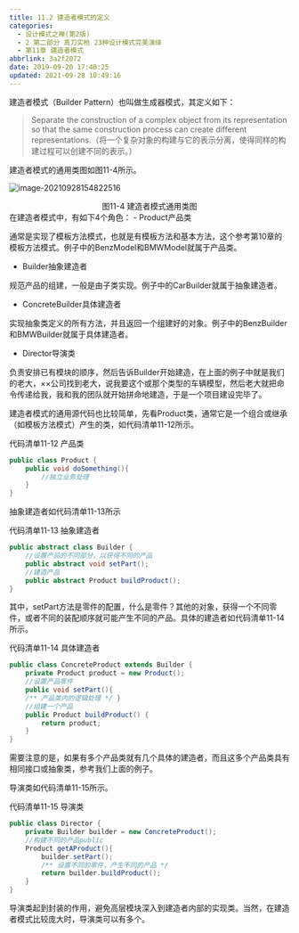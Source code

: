 ```yaml
---
title: 11.2 建造者模式的定义
categories: 
  - 设计模式之禅(第2版)
  - 2 第二部分 真刀实枪 23种设计模式完美演绎
  - 第11章 建造者模式
abbrlink: 3a2f2072
date: 2019-09-20 17:40:25
updated: 2021-09-28 10:49:16
---
```

建造者模式（Builder Pattern）也叫做生成器模式，其定义如下：

> Separate the construction of a complex object from its representation so that the same construction process can create different representations.（将一个复杂对象的构建与它的表示分离，使得同样的构建过程可以创建不同的表示。）

建造者模式的通用类图如图11-4所示。

![image-20210928154822516](https://gitee.com/XiaoLan223/images/raw/master/Blog/Sum/20210928154822.png)

<center>图11-4 建造者模式通用类图</center>
在建造者模式中，有如下4个角色：
- Product产品类

通常是实现了模板方法模式，也就是有模板方法和基本方法，这个参考第10章的模板方法模式。例子中的BenzModel和BMWModel就属于产品类。

- Builder抽象建造者

规范产品的组建，一般是由子类实现。例子中的CarBuilder就属于抽象建造者。

- ConcreteBuilder具体建造者

实现抽象类定义的所有方法，并且返回一个组建好的对象。例子中的BenzBuilder和BMWBuilder就属于具体建造者。

- Director导演类

负责安排已有模块的顺序，然后告诉Builder开始建造，在上面的例子中就是我们的老大，××公司找到老大，说我要这个或那个类型的车辆模型，然后老大就把命令传递给我，我和我的团队就开始拼命地建造，于是一个项目建设完毕了。

建造者模式的通用源代码也比较简单，先看Product类，通常它是一个组合或继承（如模板方法模式）产生的类，如代码清单11-12所示。

代码清单11-12 产品类
```java
public class Product {
    public void doSomething(){
        //独立业务处理
    }
}
```
抽象建造者如代码清单11-13所示

代码清单11-13 抽象建造者
```java
public abstract class Builder {
    //设置产品的不同部分，以获得不同的产品
    public abstract void setPart();
    //建造产品
    public abstract Product buildProduct();
}
```
其中，setPart方法是零件的配置，什么是零件？其他的对象，获得一个不同零件，或者不同的装配顺序就可能产生不同的产品。具体的建造者如代码清单11-14所示。

代码清单11-14 具体建造者
```java
public class ConcreteProduct extends Builder {
    private Product product = new Product();
    //设置产品零件
    public void setPart(){
    /** 产品类内的逻辑处理 */ }
    //组建一个产品
    public Product buildProduct() {
        return product;
    }
}
```
需要注意的是，如果有多个产品类就有几个具体的建造者，而且这多个产品类具有相同接口或抽象类，参考我们上面的例子。

导演类如代码清单11-15所示。

代码清单11-15 导演类
```java
public class Director {
    private Builder builder = new ConcreteProduct();
    //构建不同的产品public
    Product getAProduct(){
        builder.setPart();
        /** 设置不同的零件，产生不同的产品 */ 
        return builder.buildProduct();
    }
}
```
导演类起到封装的作用，避免高层模块深入到建造者内部的实现类。当然，在建造者模式比较庞大时，导演类可以有多个。
